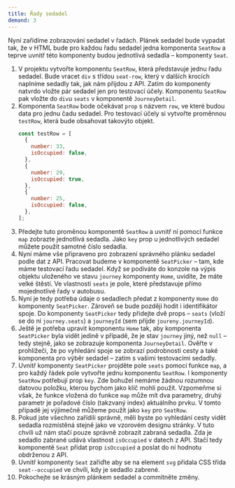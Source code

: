 ```yaml
---
title: Řady sedadel
demand: 3
---
```


Nyní zařídíme zobrazování sedadel v řadách. Plánek sedadel bude vypadat tak, že v HTML bude pro každou řadu sedadel jedna komponenta `SeatRow` a teprve uvnitř této komponenty budou jednotlivá sedadla – komponenty `Seat`. 

1. V projektu vytvořte komponentu `SeatRow`, která představuje jednu řadu sedadel. Bude vracet `div` s třídou `seat-row`, který v dalších krocích naplníme sedadly tak, jak nám přijdou z API. Zatím do komponenty natvrdo vložte pár sedadel jen pro testovací účely. Komponentu `SeatRow` pak vložte do `div`u `seats` v komponentě `JourneyDetail`.
1. Komponenta `SeatRow` bode očekávat `prop` s názvem `row`, ve které budou data pro jednu čadu sedadel. Pro testovací účely si vytvořte proměnnou `testRow`, která bude obsahovat takovýto objekt.
   ```js
   const testRow = [
     {
       number: 33,
       isOccupied: false,
     },
     {
       number: 29,
       isOccupied: true,
     },
     {
       number: 25,
       isOccupied: false,
     },
   ];
   ```
1. Předejte tuto proměnou komponentě `SeatRow` a uvnitř ní pomocí funkce `map` zobrazte jednotlivá sedadla. Jako `key` prop u jednotlivých sedadel můžete použít samotné číslo sedadla. 
1. Nyní máme vše připraveno pro zobrazení správného plánku sedadel podle dat z API. Pracovat budeme v komponentě `SeatPicker` – tam, kde máme testovací řadu sedadel. Když se podíváte do konzole na výpis objektu uloženého ve stavu `journey` komponenty `Home`, uvidíte, že máte velké štěstí. Ve vlastnosti `seats` je pole, které představuje přímo mojednotlivé řady v autobusu. 
1. Nyní je tedy potřeba údaje o sedadlech předat z komponenty `Home` do komponenty `SeatPicker`. Zároveň se bude později hodit i identifikátor spoje. Do komponenty `SeatPicker` tedy přidejte dvě props – `seats` (vloží se do ní `journey.seats`) a `journeyId` (sem přijde `joureny.journeyId`). 
1. Ještě je potřeba upravit komponentu `Home` tak, aby komponenta `SeatPicker` byla vidět jedině v případě, že je stav `journey` jiný, než `null` – tedy stejně, jako se zobrazuje komponenta `JourneyDetail`. Ověřte v prohlížeči, že po vyhledání spoje se zobrazí podrobnosti cesty a také komponenta pro výběr sedadel – zatím s vašimi testovacími sedadly.
1. Uvnitř komponenty `SeatPicker` projděte pole `seats` pomocí funkce `map`, a pro každý řádek pole vytvořte jednu komponentu `SeatRow`. I komponenty `SeatRow` potřebují prop `key`. Zde bohužel nemáme žádnou rozumnou datovou položku, kterou bychom jako klíč mohli použít. Vzpomeňme si však, že funkce vložená do funkce `map` může mít dva parametry, druhý parametr je pořadové číslo (takzvaný index) aktuálního prvku. V tomto případě jej výjimečně můžeme použít jako `key` pro `SeatRow`.
1. Pokud jste všechno zařídili správně, měli byste po vyhledání cesty vidět sedadla rozmístěná stejně jako ve vzorovém designu stránky. V tuto chvíli už nám stačí pouze správně zobrazit zabraná sedadla. Zda je sedadlo zabrané udává vlastnost `isOccupied` v datech z API. Stačí tedy komponentě `Seat` přidat prop `isOccupied` a poslat do ní hodnotu obdrženou z API. 
1. Uvnitř komponenty `Seat` zařiďte aby se na element `svg` přidala CSS třída `seat--occupied` ve chvíli, kdy je sedadlo zabrené. 
1. Pokochejte se krásným plánkem sedadel a commitněte změny. 